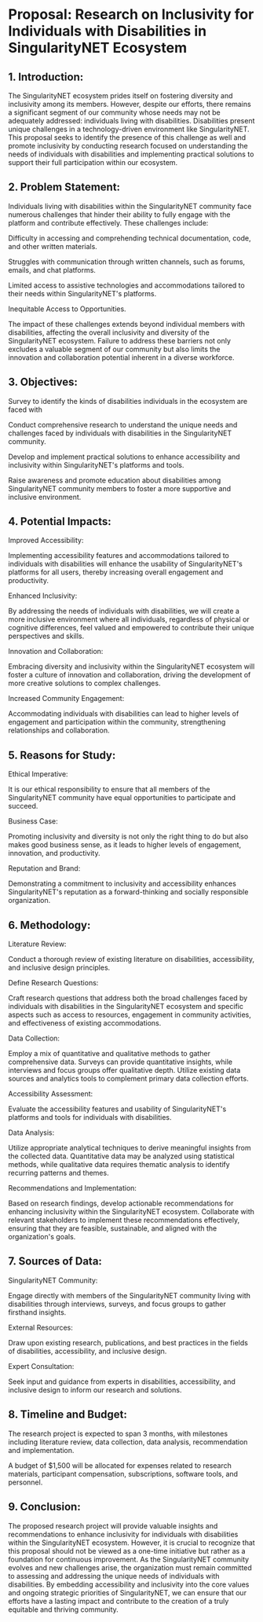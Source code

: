 # Proposal: Research on Inclusivity for Individuals with Disabilities in SingularityNET Ecosystem



## 1. Introduction:

The SingularityNET ecosystem prides itself on fostering diversity and inclusivity among its members. However, despite our efforts, there remains a significant segment of our community whose needs may not be adequately addressed: individuals living with disabilities. Disabilities present unique challenges in a technology-driven environment like SingularityNET. This proposal seeks to identify the presence of this challenge as well and promote inclusivity by conducting research focused on understanding the needs of individuals with disabilities and implementing practical solutions to support their full participation within our ecosystem.



## 2. Problem Statement:

Individuals living with disabilities within the SingularityNET community face numerous challenges that hinder their ability to fully engage with the platform and contribute effectively. These challenges include:



Difficulty in accessing and comprehending technical documentation, code, and other written materials.

Struggles with communication through written channels, such as forums, emails, and chat platforms.

Limited access to assistive technologies and accommodations tailored to their needs within SingularityNET's platforms.

Inequitable Access to Opportunities.



The impact of these challenges extends beyond individual members with disabilities, affecting the overall inclusivity and diversity of the SingularityNET ecosystem. Failure to address these barriers not only excludes a valuable segment of our community but also limits the innovation and collaboration potential inherent in a diverse workforce.



## 3. Objectives:

Survey to identify the kinds of disabilities individuals in the ecosystem are faced with

Conduct comprehensive research to understand the unique needs and challenges faced by individuals with disabilities in the SingularityNET community.

Develop and implement practical solutions to enhance accessibility and inclusivity within SingularityNET's platforms and tools.

Raise awareness and promote education about disabilities among SingularityNET community members to foster a more supportive and inclusive environment.



## 4. Potential Impacts:

Improved Accessibility:

Implementing accessibility features and accommodations tailored to individuals with disabilities will enhance the usability of SingularityNET's platforms for all users, thereby increasing overall engagement and productivity.



Enhanced Inclusivity:

By addressing the needs of individuals with disabilities, we will create a more inclusive environment where all individuals, regardless of physical or cognitive differences, feel valued and empowered to contribute their unique perspectives and skills.



Innovation and Collaboration:

Embracing diversity and inclusivity within the SingularityNET ecosystem will foster a culture of innovation and collaboration, driving the development of more creative solutions to complex challenges.



Increased Community Engagement:

Accommodating individuals with disabilities can lead to higher levels of engagement and participation within the community, strengthening relationships and collaboration.



## 5. Reasons for Study:

Ethical Imperative:

It is our ethical responsibility to ensure that all members of the SingularityNET community have equal opportunities to participate and succeed.



Business Case:

Promoting inclusivity and diversity is not only the right thing to do but also makes good business sense, as it leads to higher levels of engagement, innovation, and productivity.



Reputation and Brand:

Demonstrating a commitment to inclusivity and accessibility enhances SingularityNET's reputation as a forward-thinking and socially responsible organization.



## 6. Methodology:

Literature Review:

Conduct a thorough review of existing literature on disabilities, accessibility, and inclusive design principles.



Define Research Questions:

Craft research questions that address both the broad challenges faced by individuals with disabilities in the SingularityNET ecosystem and specific aspects such as access to resources, engagement in community activities, and effectiveness of existing accommodations.



Data Collection:

Employ a mix of quantitative and qualitative methods to gather comprehensive data. Surveys can provide quantitative insights, while interviews and focus groups offer qualitative depth. Utilize existing data sources and analytics tools to complement primary data collection efforts.



Accessibility Assessment:

Evaluate the accessibility features and usability of SingularityNET's platforms and tools for individuals with disabilities.



Data Analysis:

Utilize appropriate analytical techniques to derive meaningful insights from the collected data. Quantitative data may be analyzed using statistical methods, while qualitative data requires thematic analysis to identify recurring patterns and themes.



Recommendations and Implementation:

Based on research findings, develop actionable recommendations for enhancing inclusivity within the SingularityNET ecosystem. Collaborate with relevant stakeholders to implement these recommendations effectively, ensuring that they are feasible, sustainable, and aligned with the organization's goals.



## 7. Sources of Data:

SingularityNET Community:

Engage directly with members of the SingularityNET community living with disabilities through interviews, surveys, and focus groups to gather firsthand insights.



External Resources:

Draw upon existing research, publications, and best practices in the fields of disabilities, accessibility, and inclusive design.



Expert Consultation:

Seek input and guidance from experts in disabilities, accessibility, and inclusive design to inform our research and solutions.



## 8. Timeline and Budget:

The research project is expected to span 3 months, with milestones including literature review, data collection, data analysis, recommendation and implementation.



A budget of $1,500 will be allocated for expenses related to research materials, participant compensation, subscriptions, software tools, and personnel.



## 9. Conclusion:

The proposed research project will provide valuable insights and recommendations to enhance inclusivity for individuals with disabilities within the SingularityNET ecosystem. However, it is crucial to recognize that this proposal should not be viewed as a one-time initiative but rather as a foundation for continuous improvement. As the SingularityNET community evolves and new challenges arise, the organization must remain committed to assessing and addressing the unique needs of individuals with disabilities. By embedding accessibility and inclusivity into the core values and ongoing strategic priorities of SingularityNET, we can ensure that our efforts have a lasting impact and contribute to the creation of a truly equitable and thriving community.



